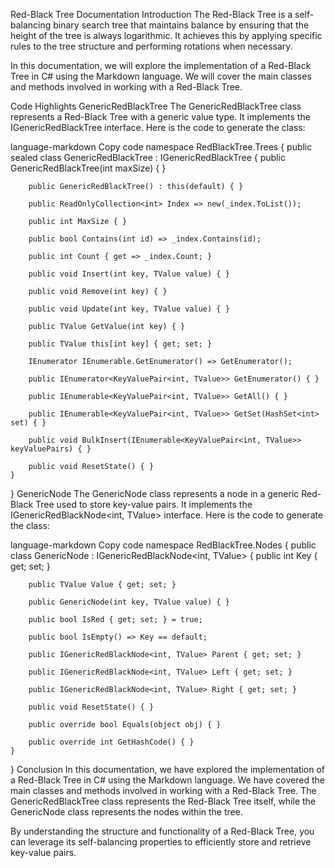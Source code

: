 Red-Black Tree Documentation
Introduction
The Red-Black Tree is a self-balancing binary search tree that maintains balance by ensuring that the height of the tree is always logarithmic. It achieves this by applying specific rules to the tree structure and performing rotations when necessary.

In this documentation, we will explore the implementation of a Red-Black Tree in C# using the Markdown language. We will cover the main classes and methods involved in working with a Red-Black Tree.

Code Highlights
GenericRedBlackTree<TValue>
The GenericRedBlackTree<TValue> class represents a Red-Black Tree with a generic value type. It implements the IGenericRedBlackTree<TValue> interface. Here is the code to generate the class:

language-markdown
 Copy code
namespace RedBlackTree.Trees
{
    public sealed class GenericRedBlackTree<TValue> : IGenericRedBlackTree<TValue>
    {
        public GenericRedBlackTree(int maxSize) { }

        public GenericRedBlackTree() : this(default) { }

        public ReadOnlyCollection<int> Index => new(_index.ToList());

        public int MaxSize { }

        public bool Contains(int id) => _index.Contains(id);

        public int Count { get => _index.Count; }

        public void Insert(int key, TValue value) { }

        public void Remove(int key) { }

        public void Update(int key, TValue value) { }

        public TValue GetValue(int key) { }

        public TValue this[int key] { get; set; }

        IEnumerator IEnumerable.GetEnumerator() => GetEnumerator();

        public IEnumerator<KeyValuePair<int, TValue>> GetEnumerator() { }

        public IEnumerable<KeyValuePair<int, TValue>> GetAll() { }

        public IEnumerable<KeyValuePair<int, TValue>> GetSet(HashSet<int> set) { }

        public void BulkInsert(IEnumerable<KeyValuePair<int, TValue>> keyValuePairs) { }

        public void ResetState() { }
    }
}
GenericNode<TValue>
The GenericNode<TValue> class represents a node in a generic Red-Black Tree used to store key-value pairs. It implements the IGenericRedBlackNode<int, TValue> interface. Here is the code to generate the class:

language-markdown
 Copy code
namespace RedBlackTree.Nodes
{
    public class GenericNode<TValue> : IGenericRedBlackNode<int, TValue>
    {
        public int Key { get; set; }

        public TValue Value { get; set; }

        public GenericNode(int key, TValue value) { }

        public bool IsRed { get; set; } = true;

        public bool IsEmpty() => Key == default;

        public IGenericRedBlackNode<int, TValue> Parent { get; set; }

        public IGenericRedBlackNode<int, TValue> Left { get; set; }

        public IGenericRedBlackNode<int, TValue> Right { get; set; }

        public void ResetState() { }

        public override bool Equals(object obj) { }

        public override int GetHashCode() { }
    }
}
Conclusion
In this documentation, we have explored the implementation of a Red-Black Tree in C# using the Markdown language. We have covered the main classes and methods involved in working with a Red-Black Tree. The GenericRedBlackTree<TValue> class represents the Red-Black Tree itself, while the GenericNode<TValue> class represents the nodes within the tree.

By understanding the structure and functionality of a Red-Black Tree, you can leverage its self-balancing properties to efficiently store and retrieve key-value pairs.